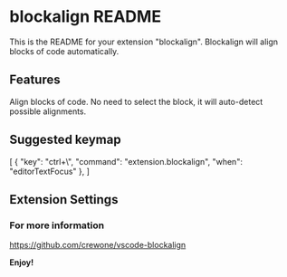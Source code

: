 # blockalign README

This is the README for your extension "blockalign". 
Blockalign will align blocks of code automatically.

## Features

Align blocks of code. No need to select the block, it will auto-detect possible alignments. 

<!--\!\[feature X\]\(images/feature-x.png\)-->
## Suggested keymap

[
   { "key": "ctrl+\\",           "command": "extension.blockalign",
                                 "when": "editorTextFocus" },
]

## Extension Settings

### For more information

https://github.com/crewone/vscode-blockalign

**Enjoy!**